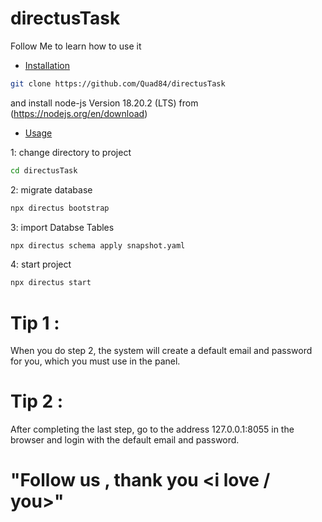 # directusTask
Follow Me to learn how to use it

- [Installation](#installation)

```bash
git clone https://github.com/Quad84/directusTask
```

and install node-js Version 18.20.2 (LTS) from (https://nodejs.org/en/download)

- [Usage](#usage)

1: change directory to project
```bash
cd directusTask
```

2: migrate database 
```bash
npx directus bootstrap
```

3: import Databse Tables
```bash
npx directus schema apply snapshot.yaml
```

4: start project
```bash
npx directus start
```

# Tip 1 :
When you do step 2, the system will create a default email and password for you, which you must use in the panel.

# Tip 2 :
After completing the last step, go to the address 127.0.0.1:8055 in the browser and login with the default email and password.


# "Follow us , thank you <i love / you>"
